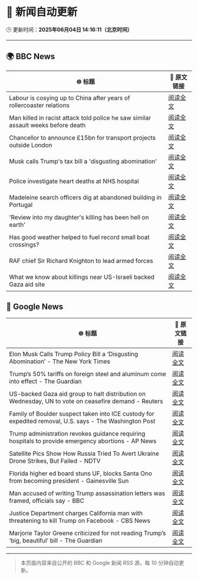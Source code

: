 # 🧠 新闻自动更新

🕒 更新时间：**2025年06月04日 14:16:11（北京时间）**

---

## 🌍 BBC News

| 🌐 标题 | 🔗 原文链接 |
|--------|-------------|
| Labour is cosying up to China after years of rollercoaster relations | [阅读全文](https://www.bbc.com/news/articles/c071jr159p0o) |
| Man killed in racist attack told police he saw similar assault weeks before death | [阅读全文](https://www.bbc.com/news/articles/cdxvz9p6635o) |
| Chancellor to announce £15bn for transport projects outside London | [阅读全文](https://www.bbc.com/news/articles/c331ln47e7ko) |
| Musk calls Trump's tax bill a 'disgusting abomination' | [阅读全文](https://www.bbc.com/news/articles/c0j76djzgpvo) |
| Police investigate heart deaths at NHS hospital | [阅读全文](https://www.bbc.com/news/articles/cev404npy4po) |
| Madeleine search officers dig at abandoned building in Portugal | [阅读全文](https://www.bbc.com/news/articles/cy4k1vg34wlo) |
| 'Review into my daughter's killing has been hell on earth' | [阅读全文](https://www.bbc.com/news/articles/c3655wzzlgeo) |
| Has good weather helped to fuel record small boat crossings? | [阅读全文](https://www.bbc.com/news/articles/cwy3vq22xqzo) |
| RAF chief Sir Richard Knighton to lead armed forces | [阅读全文](https://www.bbc.com/news/articles/cje74pxdgzeo) |
| What we know about killings near US-Israeli backed Gaza aid site | [阅读全文](https://www.bbc.com/news/articles/c8xg7rv9g4yo) |

## 📰 Google News

| 🌐 标题 | 🔗 原文链接 |
|--------|-------------|
| Elon Musk Calls Trump Policy Bill a ‘Disgusting Abomination’ - The New York Times | [阅读全文](https://news.google.com/rss/articles/CBMimgFBVV95cUxPMlBXYmIzTnBiSXZjTnRiamZYMFh3Ui1IVkVma3RMa3VHYldWS2VjNHJUUkZTejdUM1NESjBVQjZMYmdHZ0RQeEtid1RZY2FxdThOOEdQR1ZkU1FDN0RZTTVOOUExbHFBRTYzUDBWMDVNbnJqWU9DVFh3VUkzSlNlX1diV20wT1JWTHlBS0tDOFlWRGl3bzhiRndn?oc=5) |
| Trump’s 50% tariffs on foreign steel and aluminum come into effect - The Guardian | [阅读全文](https://news.google.com/rss/articles/CBMiggFBVV95cUxNSGd5LTV6OTVhOV9RUUFSTW5yQk1Sa0p0YUpmYWFueEgzNUhndGg0aW52N0VxaXhud2taa3pmR0ozaEE0WUl5UFI0R0FneUN2NDVwdjdpS3A0QWc3bElEY19hZmFzazlZZGt3aXM3OEJleGh2ejZ5cFZHQnJ2aEJiaVdn?oc=5) |
| US-backed Gaza aid group to halt distribution on Wednesday, UN to vote on ceasefire demand - Reuters | [阅读全文](https://news.google.com/rss/articles/CBMiywFBVV95cUxPaTU3VnVkRTFyYURWdWdpbmZuTWhydnRvdTBTUENicUtOMlBkWTljN2NSR3JIZmp6cVRjNVJDcV9LVWdSeTV1eHV1N3BwNkRON3Y2ZmF6WVVfcUk5NXFUZU9NclphcG04c2tzX1Y2MGU4eGR6U1BSVk9hU3NIaU0zZUxjSEdKc2sydTZDa3lHb1FhemMyc3ZhTkQxdWwySDFnQkZjLTZMdk1JbFVjczFjbFY2UG80dklmSzJaQ1ZkYm0weHA5V043akFOSQ?oc=5) |
| Family of Boulder suspect taken into ICE custody for expedited removal, U.S. says - The Washington Post | [阅读全文](https://news.google.com/rss/articles/CBMimwFBVV95cUxQRG13ZUlJUmo5eXV6WjY3T1VtempSYUNNVUl5b1E4V1pPVS1zZl9ON0JUbnFZN2FURFJ3THRqRk4zYnZYMGo3UkI4SlhFRDdsVTRaUVR3bXVoUjBTTU5hV1dQdEtqREVaSzB2ZEczdlJXOVhXS3hub0ZJRjdRcVJWa0NCVFNDeTZtSWh5WnlBVnlKa1hVOUxuejZIVQ?oc=5) |
| Trump administration revokes guidance requiring hospitals to provide emergency abortions - AP News | [阅读全文](https://news.google.com/rss/articles/CBMiqgFBVV95cUxNV2tzbE1zLUo0c2JQTVVGdm90MUt0ekZtNG9VOVhCODdtdFR3SW50T1paazNIQldFejJZREY0a3JUcVl4Qm5sODdfVGdVWHhGUXQ4TGJWRDJfdEhCUXI5cnVvU0dqXzJTMTZScnphVXFQRVNTWV9IOFM5cGg5ZHU3QmdEekF1bFdfSTJFVE5qLXE5eWJpREpaT09ZaEdUaXp3bFFWcko3UDZBUQ?oc=5) |
| Satellite Pics Show How Russia Tried To Avert Ukraine Drone Strikes, But Failed - NDTV | [阅读全文](https://news.google.com/rss/articles/CBMivgFBVV95cUxPZng1RG1HcGZzUmVGamhKUjVUd051RjJIV2IzR25MbE1rMUxYbnc2U0NXUzRIMjhyRWw2bVJOcFlMTjY3ZlpiMzBVSnVyY29naHNYNlViLUwtT1pGRW5RbjU1VFNlQWZ5Q0FKeEh2bnNQaW1CTU9HSEJOakZOR29CRkt3Nzgwelhxei1ZS3A3UFl4cGtNckx1cWwwcjJTejFjZHJ2RW52R3ZZaHNvLXV1c052SmxmNzg2Yzd4SEhR?oc=5) |
| Florida higher ed board stuns UF, blocks Santa Ono from becoming president - Gainesville Sun | [阅读全文](https://news.google.com/rss/articles/CBMi3AFBVV95cUxOOXJEcXphN2pfZ0hTbzhpUTVqd21YUXpxUWZPTmpxcXBTclhMMHNSeWJNVUlGWFMzWUhabklGVndTTlMwMUpOTjhJV1F6eDJUeFdUNElwRTB1TDdqejlWUXVHT0R6YjAzaFFkVzFBek9RSWRZMUhVenBFcXhValZuRl9HdGVKcnpOV1N0QzBBdmQydVVWaXNDWWxMTVBNZy1RT0xaSHdncUVkbE9NWUEtZ2JCdnFiNWdnNlU5bDQyVThSanNJWDBmZmJ1eTB0ZXNENmRHaXdzNlhyUHI5?oc=5) |
| Man accused of writing Trump assassination letters was framed, officials say - BBC | [阅读全文](https://news.google.com/rss/articles/CBMiWkFVX3lxTFBsOGxlbFhOdVlLeXVZRjZZQ3U2d1RWc3cteXBxWTBQbU50bDZSLV9tTS1DOW5tbDJScXFHckhmSVg4UHEyUENQZmFSUUdrbWlJWE5aNWZRbjVOd9IBX0FVX3lxTE1YQy10b1BDcTJJelBfZkdzaWNsYnZWV1RoZTN2V1dhdTdjNkdnRF8wS1I1SGw4WWJvTHN6SUhVZllrTHoyUU9kdjZWN3VLRVZGQ2ZIdHV2WUFWdVlNTGdj?oc=5) |
| Justice Department charges California man with threatening to kill Trump on Facebook - CBS News | [阅读全文](https://news.google.com/rss/articles/CBMidkFVX3lxTE9rMWM0c08tLXdGTkZNb3BpSS1sTU1LMkVGdmxfTFgyNG5GYmplUE9jQmM4Uk5Ud1B6VnRhMmhaMmhIc1ZEcHRtZjNQc2cxNkxDRllyZTVtTllBR1l4S3dpX3V4ZWwxMkVOVU4yT2s4VVNVTFh4U1HSAXtBVV95cUxNejQ2cmFkVG16RTNtaVBmdkMwblZoT182N1pxZVhiamxhdDYwNnh2SnhtTXVreGQ2cjlNTlprMUptM3M1VjlIUHp5ZzlENm0xWEZSTkItRkZSRXFfNVRXc3RCZC1RdFp2MDFUX3FYRDhKRnh1WUh4N2lxWDg?oc=5) |
| Marjorie Taylor Greene criticized for not reading Trump’s ‘big, beautiful’ bill - The Guardian | [阅读全文](https://news.google.com/rss/articles/CBMijgFBVV95cUxPTmRrbDM0UDdpRUg2SW00SURhRHZmczh1NUlTVC00TzM0bXJycjBYNEdObUhCN2hyUU95eGhLZUtnSVFxa21yOWxZSFliaWRtbXY0R0pqQlMyVHQ3a0h4TUZQNW9SZ2oyV25zLU1hZ1ZNRUlNN0RMSGk0NmxRTXFONHhCLVZpNEUwRUt5bkxR?oc=5) |

---
> 本页面内容来自公开的 BBC 和 Google 新闻 RSS 源，每 10 分钟自动更新。